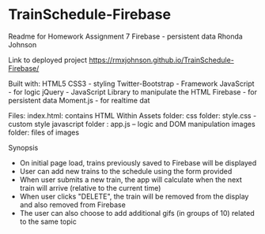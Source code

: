 # TrainSchedule-Firebase
Readme for Homework Assignment 7
Firebase - persistent data
Rhonda Johnson

Link to deployed project
https://rmxjohnson.github.io/TrainSchedule-Firebase/

Built with:
HTML5
CSS3 - styling
Twitter-Bootstrap - Framework
JavaScript - for logic
jQuery - JavaScript Library to manipulate the HTML
Firebase - for persistent data
Moment.js - for realtime dat

Files:
index.html: contains HTML
Within Assets folder: 
	css folder: style.css -custom style
	javascript folder :  app.js – logic and DOM manipulation
    images folder: files of images
	
Synopsis
- On initial page load, trains previously saved to Firebase will be displayed
- User can add new trains to the schedule using the form provided
- When user submits a new train, the app will calculate when the next train will arrive (relative to the current time)
- When user clicks "DELETE", the train will be removed from the display and also removed from Firebase
- The user can also choose to add additional gifs (in groups of 10) related to the same topic






